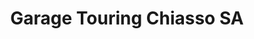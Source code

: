---
title: "Garage Touring Chiasso SA"
url: /chiasso/garage-touring-chiasso-sa/
shop: Autowerkstatt
---